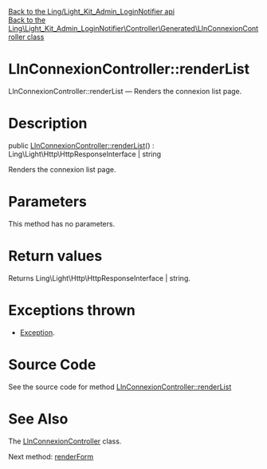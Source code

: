 [Back to the Ling/Light_Kit_Admin_LoginNotifier api](https://github.com/lingtalfi/Light_Kit_Admin_LoginNotifier/blob/master/doc/api/Ling/Light_Kit_Admin_LoginNotifier.md)<br>
[Back to the Ling\Light_Kit_Admin_LoginNotifier\Controller\Generated\LlnConnexionController class](https://github.com/lingtalfi/Light_Kit_Admin_LoginNotifier/blob/master/doc/api/Ling/Light_Kit_Admin_LoginNotifier/Controller/Generated/LlnConnexionController.md)


LlnConnexionController::renderList
================



LlnConnexionController::renderList — Renders the connexion list page.




Description
================


public [LlnConnexionController::renderList](https://github.com/lingtalfi/Light_Kit_Admin_LoginNotifier/blob/master/doc/api/Ling/Light_Kit_Admin_LoginNotifier/Controller/Generated/LlnConnexionController/renderList.md)() : Ling\Light\Http\HttpResponseInterface | string




Renders the connexion list page.




Parameters
================

This method has no parameters.


Return values
================

Returns Ling\Light\Http\HttpResponseInterface | string.


Exceptions thrown
================

- [Exception](http://php.net/manual/en/class.exception.php).&nbsp;







Source Code
===========
See the source code for method [LlnConnexionController::renderList](https://github.com/lingtalfi/Light_Kit_Admin_LoginNotifier/blob/master/Controller/Generated/LlnConnexionController.php#L24-L31)


See Also
================

The [LlnConnexionController](https://github.com/lingtalfi/Light_Kit_Admin_LoginNotifier/blob/master/doc/api/Ling/Light_Kit_Admin_LoginNotifier/Controller/Generated/LlnConnexionController.md) class.

Next method: [renderForm](https://github.com/lingtalfi/Light_Kit_Admin_LoginNotifier/blob/master/doc/api/Ling/Light_Kit_Admin_LoginNotifier/Controller/Generated/LlnConnexionController/renderForm.md)<br>

